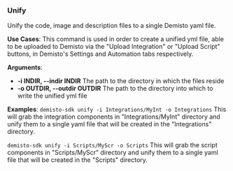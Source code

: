 ### Unify

Unify the code, image and description files to a single Demisto yaml file.

**Use Cases**:
This command is used in order to create a unified yml file, able to be uploaded to Demisto via the
"Upload Integration" or "Upload Script" buttons, in Demisto's Settings and Automation tabs respectively.

**Arguments**:
* **-i INDIR, --indir INDIR**
  The path to the directory in which the files reside
* **-o OUTDIR, --outdir OUTDIR**
  The path to the directory into which to write the unified yml file

**Examples**:
`demisto-sdk unify -i Integrations/MyInt -o Integrations`
This will grab the integration components in "Integrations/MyInt" directory and unify them to a single yaml file
that will be created in the "Integrations" directory.

`demisto-sdk unify -i Scripts/MyScr -o Scripts`
This will grab the script components in "Scripts/MyScr" directory and unify them to a single yaml file
that will be created in the "Scripts" directory.
